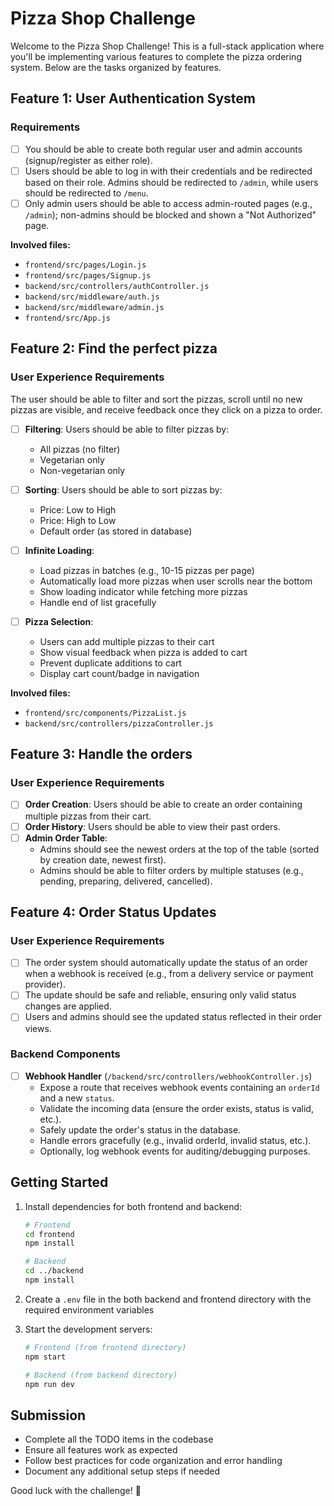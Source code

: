 # Pizza Shop Challenge

Welcome to the Pizza Shop Challenge! This is a full-stack application where you'll be implementing various features to complete the pizza ordering system. Below are the tasks organized by features.

## Feature 1: User Authentication System

### Requirements

- [ ] You should be able to create both regular user and admin accounts (signup/register as either role).
- [ ] Users should be able to log in with their credentials and be redirected based on their role. Admins should be redirected to `/admin`, while users should be redirected to `/menu`.
- [ ] Only admin users should be able to access admin-routed pages (e.g., `/admin`); non-admins should be blocked and shown a "Not Authorized" page.

**Involved files:**

- `frontend/src/pages/Login.js`
- `frontend/src/pages/Signup.js`
- `backend/src/controllers/authController.js`
- `backend/src/middleware/auth.js`
- `backend/src/middleware/admin.js`
- `frontend/src/App.js`

## Feature 2: Find the perfect pizza

### User Experience Requirements

The user should be able to filter and sort the pizzas, scroll until no new pizzas are visible, and receive feedback once they click on a pizza to order.

- [ ] **Filtering**: Users should be able to filter pizzas by:

  - All pizzas (no filter)
  - Vegetarian only
  - Non-vegetarian only

- [ ] **Sorting**: Users should be able to sort pizzas by:

  - Price: Low to High
  - Price: High to Low
  - Default order (as stored in database)

- [ ] **Infinite Loading**:

  - Load pizzas in batches (e.g., 10-15 pizzas per page)
  - Automatically load more pizzas when user scrolls near the bottom
  - Show loading indicator while fetching more pizzas
  - Handle end of list gracefully

- [ ] **Pizza Selection**:
  - Users can add multiple pizzas to their cart
  - Show visual feedback when pizza is added to cart
  - Prevent duplicate additions to cart
  - Display cart count/badge in navigation

**Involved files:**

- `frontend/src/components/PizzaList.js`
- `backend/src/controllers/pizzaController.js`

## Feature 3: Handle the orders

### User Experience Requirements

- [ ] **Order Creation**: Users should be able to create an order containing multiple pizzas from their cart.
- [ ] **Order History**: Users should be able to view their past orders.
- [ ] **Admin Order Table**:
  - Admins should see the newest orders at the top of the table (sorted by creation date, newest first).
  - Admins should be able to filter orders by multiple statuses (e.g., pending, preparing, delivered, cancelled).

## Feature 4: Order Status Updates

### User Experience Requirements

- [ ] The order system should automatically update the status of an order when a webhook is received (e.g., from a delivery service or payment provider).
- [ ] The update should be safe and reliable, ensuring only valid status changes are applied.
- [ ] Users and admins should see the updated status reflected in their order views.

### Backend Components

- [ ] **Webhook Handler** (`/backend/src/controllers/webhookController.js`)
  - Expose a route that receives webhook events containing an `orderId` and a new `status`.
  - Validate the incoming data (ensure the order exists, status is valid, etc.).
  - Safely update the order's status in the database.
  - Handle errors gracefully (e.g., invalid orderId, invalid status, etc.).
  - Optionally, log webhook events for auditing/debugging purposes.

## Getting Started

1. Install dependencies for both frontend and backend:

   ```bash
   # Frontend
   cd frontend
   npm install

   # Backend
   cd ../backend
   npm install
   ```

2. Create a `.env` file in the both backend and frontend directory with the required environment variables

3. Start the development servers:

   ```bash
   # Frontend (from frontend directory)
   npm start

   # Backend (from backend directory)
   npm run dev
   ```

## Submission

- Complete all the TODO items in the codebase
- Ensure all features work as expected
- Follow best practices for code organization and error handling
- Document any additional setup steps if needed

Good luck with the challenge! 🍕
